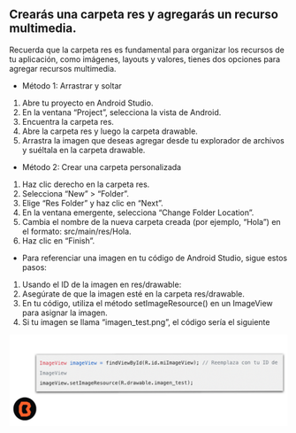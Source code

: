 ## Crearás una carpeta res y agregarás un recurso multimedia.
Recuerda que la carpeta res es fundamental para organizar los recursos de tu aplicación, como imágenes, layouts y valores, tienes dos opciones para agregar recursos multimedia.

* Método 1: Arrastrar y soltar
1. Abre tu proyecto en Android Studio.
2. En la ventana “Project”, selecciona la vista de Android.
3. Encuentra la carpeta res.
4. Abre la carpeta res y luego la carpeta drawable.
5. Arrastra la imagen que deseas agregar desde tu explorador de archivos y suéltala en la carpeta drawable.

* Método 2: Crear una carpeta personalizada
1. Haz clic derecho en la carpeta res.
2. Selecciona “New” > “Folder”.
3. Elige “Res Folder” y haz clic en “Next”.
4. En la ventana emergente, selecciona “Change Folder Location”.
5. Cambia el nombre de la nueva carpeta creada (por ejemplo, “Hola”) en el formato: src/main/res/Hola.
6. Haz clic en “Finish”.

* Para referenciar una imagen en tu código de Android Studio, sigue estos pasos:

1. Usando el ID de la imagen en res/drawable:
2. Asegúrate de que la imagen esté en la carpeta res/drawable.
3. En tu código, utiliza el método setImageResource() en un ImageView para asignar la imagen.
4. Si tu imagen se llama “imagen_test.png”, el código sería el siguiente

![Manifest](img/01.png)
